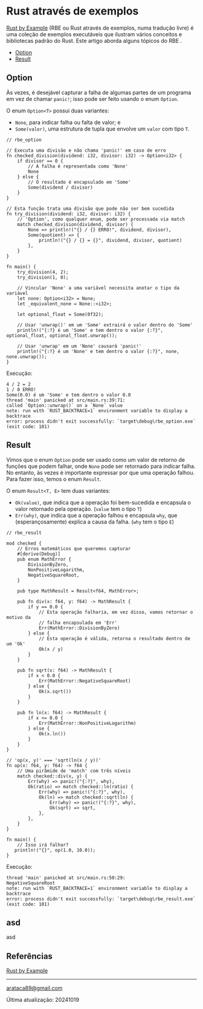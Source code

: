 # Rust através de exemplos

[Rust by Example](https://doc.rust-lang.org/rust-by-example/index.html) (RBE ou Rust através de exemplos, numa tradução livre) é uma coleção de exemplos executáveis que ilustram vários conceitos e bibliotecas padrão do Rust. Este artigo aborda alguns tópicos do RBE .

* [Option](#Option)
* [Result](#Result)




## Option

Às vezes, é desejável capturar a falha de algumas partes de um programa em vez de chamar ```panic!```; isso pode ser feito usando o enum ```Option```.

O enum ```Option<T>``` possui duas variantes:

* ```None```, para indicar falha ou falta de valor; e
* ```Some(valor)```, uma estrutura de tupla que envolve um ```valor``` com tipo ```T```.

```
// rbe_option

// Executa uma divisão e não chama 'panic!' em caso de erro
fn checked_division(dividend: i32, divisor: i32) -> Option<i32> {
    if divisor == 0 {
        // A falha é representada como 'None'
        None
    } else {
        // O resultado é encapsulado em 'Some'
        Some(dividend / divisor)
    }
}

// Esta função trata uma divisão que pode não ser bem sucedida
fn try_division(dividend: i32, divisor: i32) {
    // 'Option', como qualquer enum, pode ser processada via match
    match checked_division(dividend, divisor) {
        None => println!("{} / {} ERRO!", dividend, divisor),
        Some(quotient) => {
            println!("{} / {} = {}", dividend, divisor, quotient)
        },
    }
}

fn main() {
    try_division(4, 2);
    try_division(1, 0);

    // Vincular 'None' a uma variável necessita anotar o tipo da variável
    let none: Option<i32> = None;
    let _equivalent_none = None::<i32>;

    let optional_float = Some(0f32);

    // Usar 'unwrap()' em um 'Some' extrairá o valor dentro do 'Some'
    println!("{:?} é um 'Some' e tem dentro o valor {:?}", optional_float, optional_float.unwrap());

    // Usar 'unwrap' em um 'None' causará 'panic!'
    println!("{:?} é um 'None' e tem dentro o valor {:?}", none, none.unwrap());
}
```

Execução:

```
4 / 2 = 2
1 / 0 ERRO!
Some(0.0) é um 'Some' e tem dentro o valor 0.0
thread 'main' panicked at src/main.rs:39:71:
called `Option::unwrap()` on a `None` value
note: run with `RUST_BACKTRACE=1` environment variable to display a backtrace
error: process didn't exit successfully: `target\debug\rbe_option.exe` (exit code: 101)
```

## Result

Vimos que o enum ```Option``` pode ser usado como um valor de retorno de funções que podem falhar, onde ```None``` pode ser retornado para indicar falha. No entanto, às vezes é importante expressar por que uma operação falhou. Para fazer isso, temos o enum ```Result```.

O enum ```Result<T, E>``` tem duas variantes: 

* ```Ok(value)```, que indica que a operação foi bem-sucedida e encapsula o valor retornado pela operação. (```value``` tem o tipo ```T```)
* ```Err(why)```, que indica que a operação falhou e encapsula ```why```, que (esperançosamente) explica a causa da falha. (```why``` tem o tipo ```E```)

```
// rbe_result

mod checked {
    // Erros matemáticos que queremos capturar
    #[derive(Debug)]
    pub enum MathError {
        DivisionByZero,
        NonPositiveLogarithm,
        NegativeSquareRoot,
    }

    pub type MathResult = Result<f64, MathError>;

    pub fn div(x: f64, y: f64) -> MathResult {
        if y == 0.0 {
            // Esta operação falharia, em vez disso, vamos retornar o motivo da
            // falha encapsulada em 'Err'
            Err(MathError::DivisionByZero)
        } else {
            // Esta operação é válida, retorna o resultado dentro de um 'Ok'
            Ok(x / y)
        }
    }

    pub fn sqrt(x: f64) -> MathResult {
        if x < 0.0 {
            Err(MathError::NegativeSquareRoot)
        } else {
            Ok(x.sqrt())
        }
    }

    pub fn ln(x: f64) -> MathResult {
        if x <= 0.0 {
            Err(MathError::NonPositiveLogarithm)
        } else {
            Ok(x.ln())
        }
    }
}

// 'op(x, y)' === 'sqrt(ln(x / y))'
fn op(x: f64, y: f64) -> f64 {
    // Uma pirâmide de 'match' com três níveis
    match checked::div(x, y) {
        Err(why) => panic!("{:?}", why),
        Ok(ratio) => match checked::ln(ratio) {
            Err(why) => panic!("{:?}", why),
            Ok(ln) => match checked::sqrt(ln) {
                Err(why) => panic!("{:?}", why),
                Ok(sqrt) => sqrt,
            },
        },
    }
}

fn main() {
    // Isso irá falhar?
   println!("{}", op(1.0, 10.0));
}
```

Execução:

```
thread 'main' panicked at src/main.rs:50:29:
NegativeSquareRoot
note: run with `RUST_BACKTRACE=1` environment variable to display a backtrace
error: process didn't exit successfully: `target\debug\rbe_result.exe` (exit code: 101)
```

## asd

asd



## Referências

[Rust by Example](https://doc.rust-lang.org/rust-by-example/index.html)

---

arataca89@gmail.com

Última atualização: 20241019